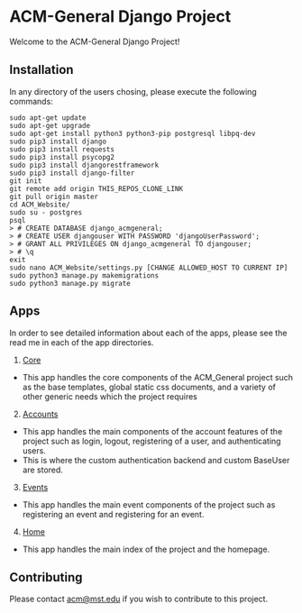 # ACM-General Django Project

Welcome to the ACM-General Django Project!

## Installation
In any directory of the users chosing, please execute the following commands:
```
sudo apt-get update
sudo apt-get upgrade
sudo apt-get install python3 python3-pip postgresql libpq-dev
sudo pip3 install django
sudo pip3 install requests
sudo pip3 install psycopg2
sudo pip3 install djangorestframework
sudo pip3 install django-filter
git init
git remote add origin THIS_REPOS_CLONE_LINK
git pull origin master
cd ACM_Website/
sudo su - postgres
psql
> # CREATE DATABASE django_acmgeneral;
> # CREATE USER djangouser WITH PASSWORD 'djangoUserPassword';
> # GRANT ALL PRIVILEGES ON django_acmgeneral TO djangouser;
> # \q
exit
sudo nano ACM_Website/settings.py [CHANGE ALLOWED_HOST TO CURRENT IP]
sudo python3 manage.py makemigrations
sudo python3 manage.py migrate
```

## Apps
In order to see detailed information about each of the apps, please see the read me in each of the app directories.
1. [Core](ACM_General/core/)
  + This app handles the core components of the ACM\_General project such as the base templates, global static css documents, and a variety of other generic needs which the project requires
2. [Accounts](ACM_General/accounts/)
  + This app handles the main components of the account features of the project such as login, logout, registering of a user, and authenticating users.
  + This is where the custom authentication backend and custom BaseUser are stored.
3. [Events](ACM_General/events/)
  + This app handles the main event components of the project such as registering an event and registering for an event.
4. [Home](ACM_General/home/)
  + This app handles the main index of the project and the homepage.

## Contributing
Please contact [acm@mst.edu](acm@mst.edu) if you wish to contribute to this project.
